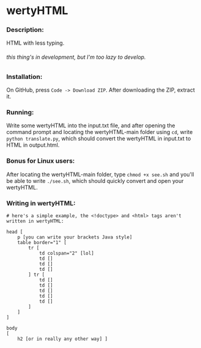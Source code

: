 # wertyHTML
### Description:
HTML with less typing.
###### *this thing's in development, but I'm too lazy to develop.*

### Installation:
On GitHub, press `Code -> Download ZIP`. After downloading the ZIP, extract it.

### Running:
Write some wertyHTML into the input.txt file, and after opening the command prompt and locating the wertyHTML-main folder using `cd`, write `python translate.py`, which should convert the wertyHTML in input.txt to HTML in output.html.

### Bonus for Linux users:
After locating the wertyHTML-main folder, type `chmod +x see.sh` and you'll be able to write `./see.sh`, which should quickly convert and open your wertyHTML.

### Writing in wertyHTML:
```
# here's a simple example, the <!doctype> and <html> tags aren't written in wertyHTML:

head [
    p [you can write your brackets Java style]
    table border="1" [
        tr [
            td colspan="2" [lol]
            td []
            td []
            td []
        ] tr [
            td []
            td []
            td []
            td []
            td []
        ]
    ]
]

body
[
    h2 [or in really any other way] ]
```
